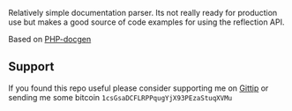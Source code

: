 Relatively simple documentation parser. Its not really ready for
production use but makes a good source of code examples for using the
reflection API.                     

Based on [PHP-docgen](https://github.com/samwho/PHP-Docgen)

## Support

If you found this repo useful please consider supporting me on [Gittip](https://www.gittip.com/k2052) or sending me some
bitcoin `1csGsaDCFLRPPqugYjX93PEzaStuqXVMu`
